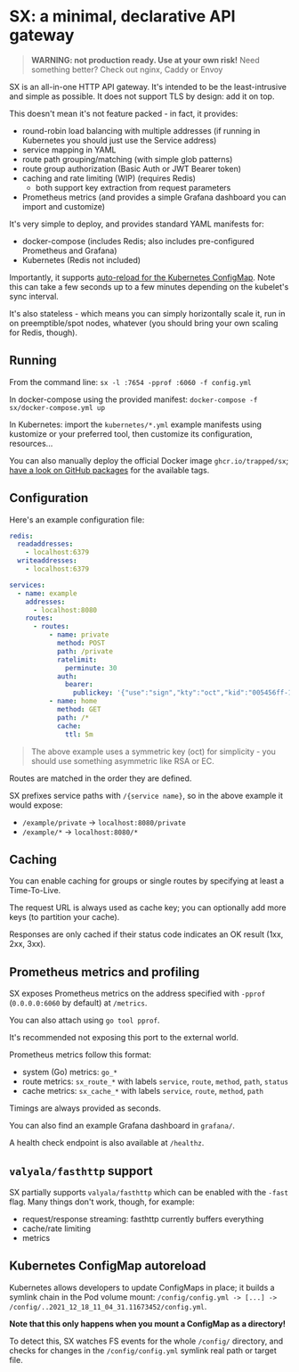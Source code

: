 SX: a minimal, declarative API gateway
======================================

> **WARNING: not production ready. Use at your own risk!**
> Need something better? Check out nginx, Caddy or Envoy

SX is an all-in-one HTTP API gateway.
It's intended to be the least-intrusive and simple as possible. It does not support TLS by design: add it on top.

This doesn't mean it's not feature packed - in fact, it provides:

- round-robin load balancing with multiple addresses (if running in Kubernetes you should just use the Service address)
- service mapping in YAML
- route path grouping/matching (with simple glob patterns)
- route group authorization (Basic Auth or JWT Bearer token)
- caching and rate limiting (WIP) (requires Redis)
    - both support key extraction from request parameters
- Prometheus metrics (and provides a simple Grafana dashboard you can import and customize)

It's very simple to deploy, and provides standard YAML manifests for:

- docker-compose (includes Redis; also includes pre-configured Prometheus and Grafana)
- Kubernetes (Redis not included)

Importantly, it supports [auto-reload for the Kubernetes ConfigMap](#kubernetes-configmap-autoreload). Note this can take a few seconds up to a few minutes depending on the kubelet's sync interval.

It's also stateless - which means you can simply horizontally scale it, run in on preemptible/spot nodes, whatever (you should bring your own scaling for Redis, though).

## Running

From the command line: `sx -l :7654 -pprof :6060 -f config.yml`

In docker-compose using the provided manifest: `docker-compose -f sx/docker-compose.yml up`

In Kubernetes: import the `kubernetes/*.yml` example manifests using kustomize or your preferred tool, then customize its configuration, resources...

You can also manually deploy the official Docker image `ghcr.io/trapped/sx`; [have a look on GitHub packages](https://github.com/users/trapped/packages/container/package/sx) for the available tags.

## Configuration

Here's an example configuration file:

```yml
redis:
  readaddresses:
    - localhost:6379
  writeaddresses:
    - localhost:6379

services:
  - name: example
    addresses:
      - localhost:8080
    routes:
      - routes:
          - name: private
            method: POST
            path: /private
            ratelimit:
              perminute: 30
            auth:
              bearer:
                publickey: '{"use":"sign","kty":"oct","kid":"005456ff-1262-4bf0-a608-8534e1fe2763","alg":"HS256","k":"L0FCL4hivd7ShePdJnzEEoqlwoOfCrkcqdbXdADNk0s523xV7C5Sr6GiRIMpvNIelEsR6ta7MZnELY4JoHrm_w"}'
          - name: home
            method: GET
            path: /*
            cache:
              ttl: 5m
```

> The above example uses a symmetric key (oct) for simplicity - you should use something asymmetric like RSA or EC.

Routes are matched in the order they are defined.

SX prefixes service paths with `/{service name}`, so in the above example it would expose:

- `/example/private` -> `localhost:8080/private`
- `/example/*` -> `localhost:8080/*`

## Caching

You can enable caching for groups or single routes by specifying at least a Time-To-Live.

The request URL is always used as cache key; you can optionally add more keys (to partition your cache).

Responses are only cached if their status code indicates an OK result (1xx, 2xx, 3xx).

## Prometheus metrics and profiling

SX exposes Prometheus metrics on the address specified with `-pprof` (`0.0.0.0:6060` by default) at `/metrics`.

You can also attach using `go tool pprof`.

It's recommended not exposing this port to the external world.

Prometheus metrics follow this format:

- system (Go) metrics: `go_*`
- route metrics: `sx_route_*` with labels `service`, `route`, `method`, `path`, `status`
- cache metrics: `sx_cache_*` with labels `service`, `route`, `method`, `path`

Timings are always provided as seconds.

You can also find an example Grafana dashboard in `grafana/`.

A health check endpoint is also available at `/healthz`.

## `valyala/fasthttp` support

SX partially supports `valyala/fasthttp` which can be enabled with the `-fast` flag. Many things don't work, though, for example:

- request/response streaming: fasthttp currently buffers everything
- cache/rate limiting
- metrics

## Kubernetes ConfigMap autoreload

Kubernetes allows developers to update ConfigMaps in place; it builds a symlink
chain in the Pod volume mount: `/config/config.yml -> [...] -> /config/..2021_12_18_11_04_31.11673452/config.yml`.

**Note that this only happens when you mount a ConfigMap as a directory!**

To detect this, SX watches FS events for the whole `/config/` directory, and
checks for changes in the `/config/config.yml` symlink real path or target file.
